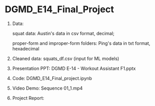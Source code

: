 # DGMD_E14_Final_Project

1. Data:

   squat data: Austin's data in csv format, decimal;

   proper-form and improper-form folders: Ping's data in txt format, hexadecimal

2. Cleaned data: 
squats_df.csv (input for ML models)

3. Presentation PPT:
DGMD E-14 - Workout Assistant F1.pptx

4. Code: 
DGMD_E14_Final_project.ipynb

5. Video Demo: 
Sequence 01_1.mp4

6. Project Report:
